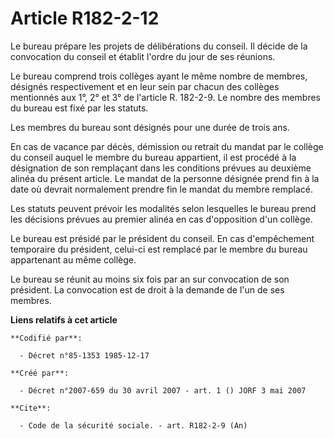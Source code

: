 # Article R182-2-12

Le bureau prépare les projets de délibérations du conseil. Il décide de la convocation du conseil et établit l'ordre du jour
de ses réunions.

Le bureau comprend trois collèges ayant le même nombre de membres, désignés respectivement et en leur sein par chacun des
collèges mentionnés aux 1°, 2° et 3° de l'article R. 182-2-9. Le nombre des membres du bureau est fixé par les statuts.

Les membres du bureau sont désignés pour une durée de trois ans.

En cas de vacance par décès, démission ou retrait du mandat par le collège du conseil auquel le membre du bureau appartient,
il est procédé à la désignation de son remplaçant dans les conditions prévues au deuxième alinéa du présent article. Le
mandat de la personne désignée prend fin à la date où devrait normalement prendre fin le mandat du membre remplacé.

Les statuts peuvent prévoir les modalités selon lesquelles le bureau prend les décisions prévues au premier alinéa en cas
d'opposition d'un collège.

Le bureau est présidé par le président du conseil. En cas d'empêchement temporaire du président, celui-ci est remplacé par le
membre du bureau appartenant au même collège.

Le bureau se réunit au moins six fois par an sur convocation de son président. La convocation est de droit à la demande de
l'un de ses membres.

**Liens relatifs à cet article**

	**Codifié par**:

	  - Décret n°85-1353 1985-12-17

	**Créé par**:

	  - Décret n°2007-659 du 30 avril 2007 - art. 1 () JORF 3 mai 2007

	**Cite**:

	  - Code de la sécurité sociale. - art. R182-2-9 (An)
